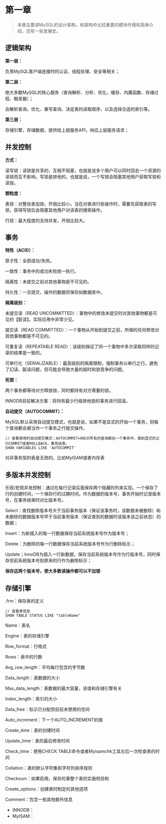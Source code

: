 # 第一章

> 本章主要讲MySQL的设计架构，和架构中比较重要的模块作用和简单介绍，还有一些发展史。

## 逻辑架构

__第一层：__

负责MySQL客户端连接时的认证、线程处理、安全等相关；

__第二层：__

绝大多数MySQL的核心服务（查询解析、分析、优化、缓存、内置函数、存储过程、触发器）；

会解析查询，优化、重写查询、决定表的读取顺序，以及选择合适的索引等。

__第三层：__

存储引擎，存储数据，提供给上层服务API，响应上层服务请求；

## 并发控制

__方式：__

读写锁：读锁是共享的，互相不阻塞，也就是说多个用户可以同时回去一个资源的读锁而互不影响。写锁是排他的，也就是说，一个写锁会阻塞其他用户获取写锁和读锁。

__颗粒度：__

表锁：对整张表加锁，开销比较小。当在对表进行些操作时，需要先获取表的写锁，获得写锁后会阻塞其他用户对该表的搜索操作。

行锁：最大程度的支持并发，开销比较大。

## 事务

__特性（ACID）：__

原子性：全部成功/失败。

一致性：事务中的成功失败统一执行。

隔离性：未提交之前对其他事物是不可见的。

持久性：一旦提交，操作的数据将保存如数据库中。

__隔离级别：__

未提交读（READ UNCOMMITTED）：事物中的修改未提交时对其他事物都是可见的【脏读】。实际应用中非常少见。

提交读（READ COMMITTED）：一个事物从开始到提交之前，所做的任何修改对其他事物都是不可见的。

可重复读（REPEATABLE READ）：该级别保证了同一个事物中多次读取同样的记录的结果是一致的。

可串行化（SERIALIZABLE）：最高级别的隔离限制，强制事务以串行之行。避免了幻读、脏读问题，但可能会导致大量的超时和锁竞争的问题。

__死锁：__

两个事务都等待对方释放锁，同时都持有对方需要的锁。

INNODB目前解决方案：将持有最少行级排他锁的事务进行回滚。

__自动提交（AUTOCOMMIT）：__

MySQL默认采用自动提交模式，也就是说，如果不是显式的开始一个事务，则每个查询都会被当作一个事务之行提交操作。

````
// 查看使用的自动提交模式；AUTOCOMMIT=0标示所有的查询都在一个事务中，直到显式的之行COMMIT或者ROLLBACK，事务结束。
SHOW VARIABLES LIKE 'AUTOCOMMIT'	
````

对非事务型的表是无效的。比如MyISAM或者内存表

## 多版本并发控制

乐观/悲观并发控制：通过在每行记录后面保存两个隐藏的列来实现。一个保存了行的创建时间，一个保存行的过期时间。作为数据的版本号，事务开始时记录版本号，在事务结束时对比版本号。

Select：查找删除版本号大于当前事务版本（保证该事务时，该数据未被删除）和未删除的数据版本号早于当前事务版本（保证查到的数据时该版本该之前状态）的数据；

Insert：为新插入的每一行数据保存当前系统版本号作为版本号；

Delete：为删除的每一行数据保存当前系统版本号作为行删除标示；

Update；InnoDB为插入一行新数据，保存当前系统版本号作为行版本号，同时保存但前系统版本号到原来的行作为删除标示；

__保存这两个版本号，使大多数读操作都可以不加锁__

## 存储引擎

.frm：保存表的定义

````
// 查看表信息
SHOW TABLE STATUS LIKE "tableName"
````

Name：表名

Engine：表的存储引擎

Row_format：行格式

Rows：表中的行数

Avg_row_length：平均每行包含的字节数

Data_length：表数据的大小

Max_data_length：表数据的最大容量，该值和存储引擎有关

Index_length：索引的大小

Data_free：标示已分配但目前未使用的空间

Auto_increment：下一个AUTO_INCREMENT的值

Create_time：表的创建时间

Update_time：表的最后修改时间

Check_time：使用CHECK TABLE命令或者Myisamchk工具左后一次检查表的时间

Collation：表的默认字符集和字符列排序规则

Checksum：如果启用，保存的事整个表的实施校验和

Create_options：创建表时制定的其他选项

Comment：包含一些其他额外信息

* INNODB：
* MyISAM：

